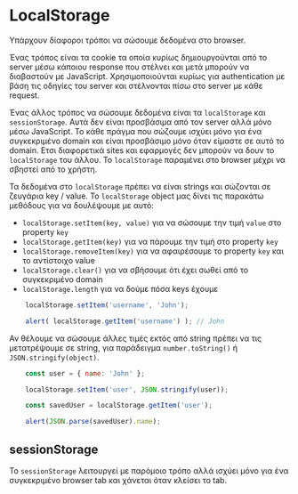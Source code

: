 # LocalStorage

Υπάρχουν δίαφοροι τρόποι να σώσουμε δεδομένα στο browser. 

Ένας τρόπος είναι τα cookie τα οποία κυρίως δημιουργούνται από το server μέσω κάποιου response που στέλνει και μετά μπορούν να διαβαστούν με JavaScript. Χρησιμοποιούνται κυρίως για authentication με βάση τις οδηγίες του server και στέλνονται πίσω στο server με κάθε request. 

Ένας άλλος τρόπος να σώσουμε δεδομένα είναι τα `localStorage` και `sessionStorage`. Αυτά δεν είναι προσβάσιμα από τον server αλλά μόνο μέσω JavaScript. Το κάθε πράγμα που σώζουμε ισχύει μόνο για ένα συγκεκριμένο domain και είναι προσβάσιμο μόνο όταν είμαστε σε αυτό το domain. Ετσι διαφορετικά sites και εφαρμογές δεν μπορούν να δουν το `localStorage` του άλλου. Το `localStorage` παραμένει στο browser μέχρι να σβηστεί από το χρήστη.

Τα δεδομένα στο `localStorage` πρέπει να είναι strings και σώζονται σε ζευγάρια key / value. Το `localStorage` object μας δίνει τις παρακάτω μεθόδους για να δουλέψουμε με αυτό:

* `localStorage.setItem(key, value)` για να σώσουμε την τιμή `value` στο property `key`
* `localStorage.getItem(key)` για να πάρουμε την τιμή στο property `key`
* `localStorage.removeItem(key)` για να αφαιρέσουμε το property `key` και το αντίστοιχο value
* `localStorage.clear()` για να σβήσουμε ότι έχει σωθεί από το συγκεκριμένο domain
* `localStorage.length` για να δούμε πόσα keys έχουμε

```js
    localStorage.setItem('username', 'John');

    alert( localStorage.getItem('username') ); // John
```
Αν θέλουμε να σώσουμε άλλες τιμές εκτός από string πρέπει να τις μετατρέψουμε σε string, για παράδειγμα `number.toString()` ή `JSON.stringify(object)`.

```js
    const user = { name: 'John' };

    localStorage.setItem('user', JSON.stringify(user));

    const savedUser = localStorage.getItem('user');

    alert(JSON.parse(savedUser).name);
```

## sessionStorage

Το `sessionStorage` λειτουργεί με παρόμοιο τρόπο αλλά ισχύει μόνο για ένα συγκεκριμένο browser tab και χάνεται όταν κλείσει το tab.
